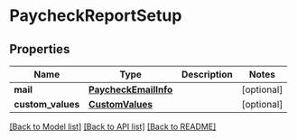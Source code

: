 # PaycheckReportSetup

## Properties
Name | Type | Description | Notes
------------ | ------------- | ------------- | -------------
**mail** | [**PaycheckEmailInfo**](PaycheckEmailInfo.md) |  | [optional] 
**custom_values** | [**CustomValues**](CustomValues.md) |  | [optional] 

[[Back to Model list]](../README.md#documentation-for-models) [[Back to API list]](../README.md#documentation-for-api-endpoints) [[Back to README]](../README.md)

